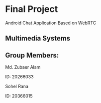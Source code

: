 # Final Project

Android Chat Application Based on WebRTC 

## Multimedia Systems

## Group Members:

Md. Zubaer Alam

ID: 20266033

Sohel Rana

ID: 20366015

